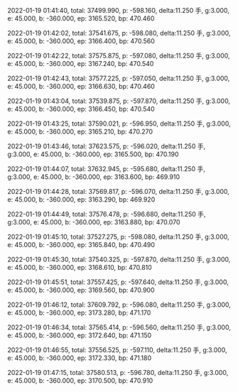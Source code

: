 2022-01-19 01:41:40, total: 37499.990, p: -598.160, delta:11.250 手, g:3.000, e: 45.000, b: -360.000, ep: 3165.520, bp: 470.460

2022-01-19 01:42:02, total: 37541.675, p: -598.080, delta:11.250 手, g:3.000, e: 45.000, b: -360.000, ep: 3166.400, bp: 470.560

2022-01-19 01:42:22, total: 37575.875, p: -597.080, delta:11.250 手, g:3.000, e: 45.000, b: -360.000, ep: 3167.240, bp: 470.540

2022-01-19 01:42:43, total: 37577.225, p: -597.050, delta:11.250 手, g:3.000, e: 45.000, b: -360.000, ep: 3166.630, bp: 470.460

2022-01-19 01:43:04, total: 37539.875, p: -597.870, delta:11.250 手, g:3.000, e: 45.000, b: -360.000, ep: 3166.450, bp: 470.540

2022-01-19 01:43:25, total: 37590.021, p: -596.950, delta:11.250 手, g:3.000, e: 45.000, b: -360.000, ep: 3165.210, bp: 470.270

2022-01-19 01:43:46, total: 37623.575, p: -596.020, delta:11.250 手, g:3.000, e: 45.000, b: -360.000, ep: 3165.500, bp: 470.190

2022-01-19 01:44:07, total: 37632.945, p: -595.680, delta:11.250 手, g:3.000, e: 45.000, b: -360.000, ep: 3163.600, bp: 469.910

2022-01-19 01:44:28, total: 37569.817, p: -596.070, delta:11.250 手, g:3.000, e: 45.000, b: -360.000, ep: 3163.290, bp: 469.920

2022-01-19 01:44:49, total: 37576.478, p: -596.680, delta:11.250 手, g:3.000, e: 45.000, b: -360.000, ep: 3163.880, bp: 470.070

2022-01-19 01:45:10, total: 37527.275, p: -598.080, delta:11.250 手, g:3.000, e: 45.000, b: -360.000, ep: 3165.840, bp: 470.490

2022-01-19 01:45:30, total: 37540.325, p: -597.870, delta:11.250 手, g:3.000, e: 45.000, b: -360.000, ep: 3168.610, bp: 470.810

2022-01-19 01:45:51, total: 37557.425, p: -597.640, delta:11.250 手, g:3.000, e: 45.000, b: -360.000, ep: 3169.560, bp: 470.900

2022-01-19 01:46:12, total: 37609.792, p: -596.080, delta:11.250 手, g:3.000, e: 45.000, b: -360.000, ep: 3173.280, bp: 471.170

2022-01-19 01:46:34, total: 37565.414, p: -596.560, delta:11.250 手, g:3.000, e: 45.000, b: -360.000, ep: 3172.640, bp: 471.150

2022-01-19 01:46:55, total: 37556.525, p: -597.110, delta:11.250 手, g:3.000, e: 45.000, b: -360.000, ep: 3172.330, bp: 471.180

2022-01-19 01:47:15, total: 37580.513, p: -596.780, delta:11.250 手, g:3.000, e: 45.000, b: -360.000, ep: 3170.500, bp: 470.910